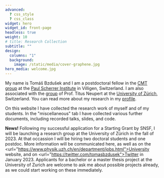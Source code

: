 ```yaml
---
advanced:
  ? css_style
  ? css_class
widget: hero
widget_id: front-page
headless: true
weight: 10
# title: Research Collection
subtitle: ""
design:
  columns: "1"
  background:
    image: /static/media/cover-graphene.jpg
hero_media: welcome.jpg
---
```

My name is Tomáš Bzdušek and I am a postdoctoral fellow in the [CMT group](https://www.psi.ch/en/lsm/cmt-group) at the [Paul Scherrer Institute](https://www.psi.ch/en) in Villigen, Switzerland. I am also associated with the [group](https://www.physik.uzh.ch/en/groups/neupert/team.html) of Prof. Titus Neupert at the [University of Zürich](https://www.uzh.ch/cmsssl/en.html), Switzerland. You can read more about my research in my [profile](https://www.tomasbzdusek.com/author/tomas-bzdusek/).

On this website I have collected the research work of myself and of my students. <!--- You can follow our updates on Twitter. --> In the "miscellaneous" tab I have collected various further documents, including recorded talks, slides, and code. 

<b>News!</b> Following my successful application for a Starting Grant by SNSF, I will be launching a research group at the University of Zürich in the fall of 2023. At that occassion I will be hiring two doctoral students and one postdoc. More information will be communicated here, as well as on the <url="https://www.physik.uzh.ch/en/department/jobs.html">University website</url>, and on <url="https://twitter.com/tomasbzdusek">Twitter</url> in January 2023. Applicants for a bachelor or a master thesis project at the University of Zurich are welcome to ask me about possible projects already, as we could start working on these immediately.


